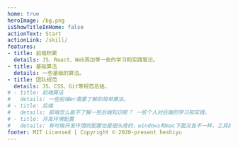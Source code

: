 ```yaml
---
home: true
heroImage: /bg.png
isShowTitleInHome: false
actionText: Start
actionLink: /skill/
features:
- title: 前端积累
  details: JS、React、Web周边等一些的学习和实践笔记。
- title: 基础算法
  details: 一些基础的算法。
- title: 团队规范
  details: JS、CSS、Git等规范总结。
# - title: 前端算法
#   details: 一些前端er需要了解的简单算法。
# - title: 后端
#   details: 前端怎么能不了解一些后端知识呢？ 一些个人对后端的学习和实践。
# - title: 开发环境配置
#   details: 有时候开发环境的配置也是很头疼的，windows和mac下面又各不一样，工具的熟练程度直接决定开发速度，所以留文待查吧。
footer: MIT Licensed | Copyright © 2020-present heshiyu
---
```

